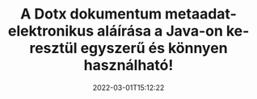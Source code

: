 ---
############################# Static ############################
layout: "auto-gen-signature"
date: 2022-03-01T15:12:22
draft: false
operation: Sign
signaturetype: Metadata
fileformat: Dotx
productName: Java
lang: hu
productCode: java
otherformats: pdf doc docx docm dot dotm dotx odt ott rtf xls xlsx xlsm xlsb csv ods ots xltx xltm ppt pptx pps ppsx odp otp potx potm pptm ppsm png jpg bmp gif tiff svg webp wmf
breadcrumb: Put Metadata signature on Dotx for Java

############################# Head ############################
head_title: "Metaadat elektronikus aláírások csatolása a Dotx dokumentumokhoz a Java segítségével"
head_description: "Használja a metaadatokat rejtett elektronikus aláírásként a Dotx dokumentumaiban néhány soros Java kód használatával. A GroupDocs Document Signature API használatával elektronikusan aláírhatja üzleti dokumentumait és fájljait metaadat-információkkal."

############################# Header ############################
title: "A Dotx dokumentum metaadat-elektronikus aláírása a Java-on keresztül egyszerű és könnyen használható!"
description: "eAláírja Dotx dokumentumait és szerződéseit rejtett metaadat-bejegyzésekkel. Metaadatok generálása PDF-ekhez, MS Word dokumentumokhoz, MS Excel munkafüzetekhez, MS PowerPoint prezentációkhoz és különféle képformátumokhoz probléma és extra kódolás nélkül."
bg_image: "https://cms.admin.containerize.com/templates/aspose/App_Themes/V3/images/bg/header1.png"
bg_overlay: false
button:
    enable: true

############################# SubMenu ############################
submenu:
    enable: true

    left:
        img_alt: "GroupDocs.Signature for Java"
        image: "https://cms.admin.containerize.com/templates/groupdocs/images/product-logos/90x90-noborder/groupdocs-signature-java.png"
        product: "GroupDocs.Signature"
        platform: "Java"



############################# About ############################
about:
    enable: true
    title: "A GroupDocs.Signature for Java metaadat-aláírások API-járól"
    content: |
        A [GroupDocs.Signature for Java](https://products.groupdocs.com/signature/java/) egy népszerű API a digitális dokumentumok elektronikus aláírására. Aláírások, például szövegek, képek, digitális tanúsítványok, vonalkódok, QR-kódok, bélyegzők vagy metaadatok állnak rendelkezésre. Az aláírások elhelyezhetők PDF-eken, MS Word dokumentumokon, MS Excel munkafüzeteken, MS PowerPoint prezentációkban, Adobe Photoshop fájlokon és különféle képformátumokban. Az ügyfelek aláírhatják dokumentumaikat, és frissíthetik, kereshetik, ellenőrizhetik, törölhetik vagy megtekinthetik a dokumentumokon elhelyezett e-aláírásokat. Ezenkívül számos lehetőség áll rendelkezésre az aláírások testreszabásához.
    

############################# Steps ############################
steps:
    enable: true
    title_left: "A Dotx aláírásának lépései a Metadata segítségével a Java programban"
    content_left: |
        A [GroupDocs.Signature for Java](https://products.groupdocs.com/signature/java/) lehetővé teszi a Dotx dokumentumok gyors és egyszerű aláírását Metadata aláírással.
        
        * Hozzon létre egy példányt a Signature osztályból, amely Dotx fájlt tartalmaz, amelyet elérési útként vagy memóriafolyamként kell aláírni
        * Példányosítsa a SignOptions osztályt, és állítsa be az összes kért adatot.
        * Hívja meg a Signature.Sign() metódust, amely átadja a kimeneti Dotx fájlt vagy memóriafolyamot

    title_right: " rendszerkövetelmények"
    content_right: |
        A GroupDocs.Signature for Java minden nagyobb platformon és operációs rendszeren támogatott. Mielőtt végrehajtaná az alábbi kódot, győződjön meg arról, hogy a következő előfeltételek telepítve vannak a rendszeren.

        * Operációs rendszerek: Microsoft Windows, Linux, MacOS
        * Fejlesztői környezetek: NetBeans, Intellij IDEA, Eclipse, etc.
        * Java runtime: J2SE 6.0 and above
        * Szerezze meg a legújabb GroupDocs.Signature for Java terméket a következőtől: [Maven](https://repository.groupdocs.com/webapp/#/artifacts/browse/tree/General/repo/com/groupdocs/groupdocs-signature)
         
    code: |
        ```java    
                
        // Set up input Dotx file
        String filePath = "input.dotx";
        // Set up output file
        String outputFilePath = "output.dotx";

        // Instantiate Signature for input file
        Signature signature = new Signature(filePath);

        // instantiate metadata signing options
        MetadataSignOptions options = new MetadataSignOptions();

        // setup Author property
        WordProcessingMetadataSignature mdSign_Author = new WordProcessingMetadataSignature("Author", "Mr.Scherlock Holmes");// String value
        options.getSignatures().add(mdSign_Author);
        // setup document data
        WordProcessingMetadataSignature mdSign_DocData = new WordProcessingMetadataSignature("CreatedOn", new Date());// Datetime value
        options.getSignatures().add(mdSign_DocData);
        // setup document id
        WordProcessingMetadataSignature mdSign_DocId = new WordProcessingMetadataSignature("DocumentId", 123456);// Integer value
        options.getSignatures().add(mdSign_DocId);

        // sign Dotx document
        SignResult result = signature.sign(outputFilePath, options);

        ```

############################# Demos ############################
demos:
    enable: true
    title: "Dotx dokumentumok aláírása Metadata élő bemutatóval"
    content: |
       A [GroupDocs.Signature App](https://products.groupdocs.app/signature/family) webhelyen azonnal írjon alá Dotx fájlt különféle aláírásokkal. Ingyenes online demo vár rád.          

############################# More Formats ############################
more_formats:
    enable: true
    title: "Egyéb támogatott Metadata aláírások a Java számára"
    content: |
        "A Dotx más aláírástípusokkal is aláírható. Kérjük, tekintse meg az alábbi listát."
    format: 
       
       
back_to_top:
    enable: true
---